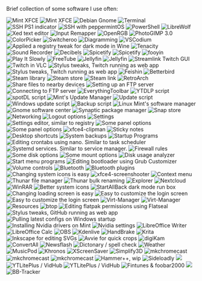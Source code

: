 Brief collection of some software I use often:

![](https://github.com/Sod-ers/Misc/blob/main/Screenshots/MT1-desktop.webp "Mint XFCE")
![](https://github.com/Sod-ers/Misc/blob/main/Screenshots/MT3-Desktop.webp "Mint XFCE")
![](https://github.com/Sod-ers/Misc/blob/main/Screenshots/Debian-Desktop.webp "Debian Gnome")
![](https://github.com/Sod-ers/Misc/blob/main/Screenshots/Terminal-MT1.webp "Terminal")
![](https://github.com/Sod-ers/Misc/blob/main/Screenshots/SSH-PS1.webp "SSH PS1 indicator")
![](https://github.com/Sod-ers/Misc/blob/main/Screenshots/SSH-PM.webp "SSH with peppermintOS")
![](https://github.com/Sod-ers/Misc/blob/main/Screenshots/Windows-PowerShell.webp "PowerShell")
![](https://github.com/Sod-ers/Misc/blob/main/Screenshots/LibreWolf.webp "LibreWolf")
![](https://github.com/Sod-ers/Misc/blob/main/Screenshots/Xed.webp "Xed text editor")
![](https://github.com/Sod-ers/Misc/blob/main/Screenshots/input-remapper.webp "Input Remapper")
![](https://github.com/Sod-ers/Misc/blob/main/Screenshots/OpenRGB.webp "OpenRGB")
![](https://github.com/Sod-ers/Misc/blob/main/Screenshots/Gimp.webp "PhotoGIMP 3.0")
![](https://github.com/Sod-ers/Misc/blob/main/Screenshots/ColorPicker.webp "ColorPicker")
![](https://github.com/Sod-ers/Misc/blob/main/Screenshots/Switcheroo.webp "Switcheroo")
![](https://github.com/Sod-ers/Misc/blob/main/Screenshots/Dia.webp "Diagramming")
![](https://github.com/Sod-ers/Misc/blob/main/Screenshots/VSCodium.webp "VSCodium")
![](https://github.com/Sod-ers/Misc/blob/main/Screenshots/MP3Tag.webp "Applied a registry tweak for dark mode in Wine")
![](https://github.com/Sod-ers/Misc/blob/main/Screenshots/Tenacity.webp "Tenacity")
![](https://github.com/Sod-ers/Misc/blob/main/Screenshots/Sound-Recorder.webp "Sound Recorder")
![](https://github.com/Sod-ers/Misc/blob/main/Screenshots/Decibels.webp "Decibels")
![](https://github.com/Sod-ers/Misc/blob/main/Screenshots/Spotify-1.webp "Spicetify")
![](https://github.com/Sod-ers/Misc/blob/main/Screenshots/Spotify-2.webp "Spicetify")
![](https://github.com/Sod-ers/Misc/blob/main/Screenshots/fooyin.webp "fooyin")
![](https://github.com/Sod-ers/Misc/blob/main/Screenshots/Play-It-Slowly.webp "Play It Slowly")
![](https://github.com/Sod-ers/Misc/blob/main/Screenshots/FreeTube.webp "FreeTube")
![](https://github.com/Sod-ers/Misc/blob/main/Screenshots/Jellyfin-1.webp "Jellyfin")
![](https://github.com/Sod-ers/Misc/blob/main/Screenshots/Jellyfin-2.webp "Jellyfin")
![](https://github.com/Sod-ers/Misc/blob/main/Screenshots/Twitch-1.webp "Streamlink Twitch GUI")
![](https://github.com/Sod-ers/Misc/blob/main/Screenshots/Twitch-2.webp "Twitch in VLC")
![](https://github.com/Sod-ers/Misc/blob/main/Screenshots/Twitch-3.webp "Stylus tweaks, Twitch running as web app")
![](https://github.com/Sod-ers/Misc/blob/main/Screenshots/Twitch-4.webp "Stylus tweaks, Twitch running as web app")
![](https://github.com/Sod-ers/Misc/blob/main/Screenshots/Feishin.webp "Feishin")
![](https://github.com/Sod-ers/Misc/blob/main/Screenshots/Better-Bird.webp "Betterbird")
![](https://github.com/Sod-ers/Misc/blob/main/Screenshots/Steam-Library.webp "Steam library")
![](https://github.com/Sod-ers/Misc/blob/main/Screenshots/Steam-Store.webp "Steam store")
![](https://github.com/Sod-ers/Misc/blob/main/Screenshots/Steam-Link.webp "Steam link")
![](https://github.com/Sod-ers/Misc/blob/main/Screenshots/RetroArch.webp "RetroArch")
![](https://github.com/Sod-ers/Misc/blob/main/Screenshots/LocalSend.webp "Share files to nearby devices")
![](https://github.com/Sod-ers/Misc/blob/main/Screenshots/Usermode-FTP.webp "Setting up an FTP server")
![](https://github.com/Sod-ers/Misc/blob/main/Screenshots/Filezilla.webp "Connecting to FTP server")
![](https://github.com/Sod-ers/Misc/blob/main/Screenshots/EverythingToolbar.webp "EverythingToolbar")
![](https://github.com/Sod-ers/Misc/blob/main/Screenshots/YTDLP.webp "YTDLP script")
![](https://github.com/Sod-ers/Misc/blob/main/Screenshots/spotDL.webp "spotDL script")
![](https://github.com/Sod-ers/Misc/blob/main/Screenshots/Mint-Update-Manager.webp "Mint's Update Manager")
![](https://github.com/Sod-ers/Misc/blob/main/Screenshots/Update-1.webp "Update script")
![](https://github.com/Sod-ers/Misc/blob/main/Screenshots/Windows-Update-Script.webp "Windows update script")
![](https://github.com/Sod-ers/Misc/blob/main/Screenshots/Backup.webp "Backup script")
![](https://github.com/Sod-ers/Misc/raw/main/Screenshots/Software-Manager.webp "Linux Mint's software manager")
![](https://github.com/Sod-ers/Misc/blob/main/Screenshots/Gnome-Software-Center.webp "Gnome software center")
![](https://github.com/Sod-ers/Misc/blob/main/Screenshots/Synaptic-Package-Manager.webp "Synaptic package manager")
![](https://github.com/Sod-ers/Misc/blob/main/Screenshots/Snap-Store.webp "Snap store")
![](https://github.com/Sod-ers/Misc/blob/main/Screenshots/Network.webp "Networking")
![](https://github.com/Sod-ers/Misc/blob/main/Screenshots/Logout.webp "Logout options")
![](https://github.com/Sod-ers/Misc/blob/main/Screenshots/Settings.webp "Settings")
![](https://github.com/Sod-ers/Misc/blob/main/Screenshots/Settings-Editor.webp "Settings editor, similar to registry")
![](https://github.com/Sod-ers/Misc/blob/main/Screenshots/Panel-1.webp "Some panel options")
![](https://github.com/Sod-ers/Misc/blob/main/Screenshots/Panel-2.webp "Some panel options")
![](https://github.com/Sod-ers/Misc/blob/main/Screenshots/xfce4-clipman.webp "xfce4-clipman")
![](https://github.com/Sod-ers/Misc/blob/main/Screenshots/Sticky-Notes.webp "Sticky notes")
![](https://github.com/Sod-ers/Misc/blob/main/Screenshots/Desktop-Shortcuts.webp "Desktop shortcuts")
![](https://github.com/Sod-ers/Misc/blob/main/Screenshots/Timeshift.webp "System backups")
![](https://github.com/Sod-ers/Misc/blob/main/Screenshots/Startup-Programs.webp "Startup Programs")
![](https://github.com/Sod-ers/Misc/blob/main/Screenshots/Crontabs-Nano.webp "Editing crontabs using nano. Similar to task scheduler")
![](https://github.com/Sod-ers/Misc/blob/main/Screenshots/Systemd-services.webp "Systemd services. Similar to service manager.")
![](https://github.com/Sod-ers/Misc/blob/main/Screenshots/Firewall.webp "Firewall rules")
![](https://github.com/Sod-ers/Misc/blob/main/Screenshots/Disks.webp "Some disk options")
![](https://github.com/Sod-ers/Misc/blob/main/Screenshots/Disks-Mount-Options.webp "Some mount options")
![](https://github.com/Sod-ers/Misc/blob/main/Screenshots/Disk-Usage-Analyzer.webp "Disk usage analyzer")
![](https://github.com/Sod-ers/Misc/blob/main/Screenshots/Whisker-Menu.webp "Start menu programs")
![](https://github.com/Sod-ers/Misc/blob/main/Screenshots/Grub-Customizer.webp "Editing bootloader using Grub Customizer")
![](https://github.com/Sod-ers/Misc/blob/main/Screenshots/Volume-Controls.webp "Volume controls")
![](https://github.com/Sod-ers/Misc/blob/main/Screenshots/Bluetooth-Devices.webp "Bluetooth")
![](https://github.com/Sod-ers/Misc/blob/main/Screenshots/Bluetooth-Plugins.webp "Bluetooth plugins")
![](https://github.com/Sod-ers/Misc/blob/main/Screenshots/Airpods.webp "Changing system icons is easy")
![](https://github.com/Sod-ers/Misc/blob/main/Screenshots/xfce4-screenshooter.webp "xfce4-screenshooter")
![](https://github.com/Sod-ers/Misc/blob/main/Screenshots/Right-Click.webp "Context menu")
![](https://github.com/Sod-ers/Misc/blob/main/Screenshots/Thunar.webp "Thunar file manager")
![](https://github.com/Sod-ers/Misc/blob/main/Screenshots/Bulk-Rename.webp "Thunar bulk renaming")
![](https://github.com/Sod-ers/Misc/blob/main/Screenshots/Explorer.webp "Explorer")
![](https://github.com/Sod-ers/Misc/blob/main/Screenshots/NextCloud.webp "Nextcloud")
![](https://github.com/Sod-ers/Misc/blob/main/Screenshots/WinRAR.webp "WinRAR")
![](https://github.com/Sod-ers/Misc/blob/main/Screenshots/Modern-Windows-Icons.webp "Better system icons")
![](https://github.com/Sod-ers/Misc/blob/main/Screenshots/StartAllBack-Run-Box-Tweaks.webp "StartAllBack dark mode run box")
![](https://github.com/Sod-ers/Misc/blob/main/Screenshots/Mint-Load.webp "Changing loading screen is easy")
![](https://github.com/Sod-ers/Misc/blob/main/Screenshots/Mint-Login.webp "Easy to customize the login screen")
![](https://github.com/Sod-ers/Misc/blob/main/Screenshots/Debian-Login.webp "Easy to customize the login screen")
![](https://github.com/Sod-ers/Misc/blob/main/Screenshots/Virt-Manager-1.webp "Virt-Manager")
![](https://github.com/Sod-ers/Misc/blob/main/Screenshots/Virt-Manager-2.webp "Virt-Manager")
![](https://github.com/Sod-ers/Misc/blob/main/Screenshots/Resources.webp "Resources")
![](https://github.com/Sod-ers/Misc/blob/main/Screenshots/btop.webp "btop")
![](https://github.com/Sod-ers/Misc/blob/main/Screenshots/Flatseal.webp "Editing flatpak permissions using Flatseal")
![](https://github.com/Sod-ers/Misc/blob/main/Screenshots/GitHub.webp "Stylus tweaks, GitHub running as web app")
![](https://github.com/Sod-ers/Misc/blob/main/Screenshots/git-pull-Script.webp "Pulling latest configs on Windows startup")
![](https://github.com/Sod-ers/Misc/blob/main/Screenshots/Nvidia-Drivers.webp "Installing Nvidia drivers on Mint")
![](https://github.com/Sod-ers/Misc/blob/main/Screenshots/Nvidia-Settings.webp "Nvidia settings")
![](https://github.com/Sod-ers/Misc/blob/main/Screenshots/Libre-Writer.webp "LibreOffice Writer")
![](https://github.com/Sod-ers/Misc/blob/main/Screenshots/Libre-Calc.webp "LibreOffice Calc")
![](https://github.com/Sod-ers/Misc/blob/main/Screenshots/OBS.webp "OBS")
![](https://github.com/Sod-ers/Misc/blob/main/Screenshots/Kdenlive.webp "Kdenlive")
![](https://github.com/Sod-ers/Misc/blob/main/Screenshots/HandBrake.webp "HandBrake")
![](https://github.com/Sod-ers/Misc/blob/main/Screenshots/Krita.webp "Krita")
![](https://github.com/Sod-ers/Misc/blob/main/Screenshots/Inkscape.webp "Inkscape for editing SVGs")
![](https://github.com/Sod-ers/Misc/blob/main/Screenshots/Avvie.webp "Avvie for quick crops")
![](https://github.com/Sod-ers/Misc/blob/main/Screenshots/digiKam.webp "digiKam")
![](https://github.com/Sod-ers/Misc/blob/main/Screenshots/ConvertAll.webp "ConvertAll")
![](https://github.com/Sod-ers/Misc/blob/main/Screenshots/RSS.webp "Newsflash")
![](https://github.com/Sod-ers/Misc/blob/main/Screenshots/Dictionary-%26-spell-check.webp "Dictonary / spell check")
![](https://github.com/Sod-ers/Misc/blob/main/Screenshots/Weather.webp "Weather")
![](https://github.com/Sod-ers/Misc/blob/main/Screenshots/MusicPod.webp "MusicPod")
![](https://github.com/Sod-ers/Misc/blob/main/Screenshots/Khronos.webp "Khronos")
![](https://github.com/Sod-ers/Misc/blob/main/Screenshots/XScreenSaver.webp "XScreenSaver")
![](https://github.com/Sod-ers/Misc/blob/main/Screenshots/Simplify3D.webp "Simplify3D")
![](https://github.com/Sod-ers/Misc/blob/main/Screenshots/mkchromecast-1.webp "mkchromecast")
![](https://github.com/Sod-ers/Misc/blob/main/Screenshots/mkchromecast-2.webp "mkchromecast")
![](https://github.com/Sod-ers/Misc/blob/main/Screenshots/mkchromecast-3.webp "mkchromecast")
![](https://github.com/Sod-ers/Misc/blob/main/Screenshots/Hammer%2B%2B.webp "Hammer++, wip")
![](https://github.com/Sod-ers/Misc/blob/main/Screenshots/Sideloadly.webp "Sideloadly")
![](https://github.com/Sod-ers/Misc/blob/main/Screenshots/iPhone.webp)
![](https://github.com/Sod-ers/Misc/blob/main/Screenshots/iPhone-2.webp "YTLitePlus / VidHub")
![](https://github.com/Sod-ers/Misc/blob/main/Screenshots/YTLitePlus-VidHub.webp "YTLitePlus / VidHub")
![](https://github.com/Sod-ers/Misc/blob/main/Screenshots/Fintunes-foobar2000.webp "Fintunes & foobar2000")
![](https://github.com/Sod-ers/Misc/blob/main/Screenshots/Watch.webp)
![](https://github.com/Sod-ers/Misc/blob/main/Screenshots/BB-Tracker-1.webp "BB-Tracker")
